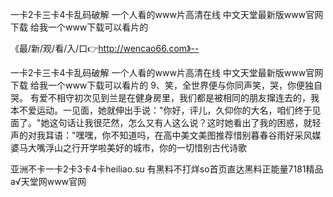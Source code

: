 一卡2卡三卡4卡乱码破解
一个人看的www片高清在线
中文天堂最新版www官网下载
给我一个www下载可以看片的


《最/新/观/看/入/口👉http://wencao66.com》--

一卡2卡三卡4卡乱码破解
一个人看的www片高清在线
中文天堂最新版www官网下载
给我一个www下载可以看片的
	9、笑，全世界便与你同声笑，哭，你便独自哭。
有爱不相守初次见到兰是在健身房里，我们都是被相同的朋友撺连去的，我本不爱运动。一见面，她就伸出手说："你好，评儿，久仰你的大名，咱们终于见面了。"她这句话让我很茫然，怎么又有人这么说？这时她看出了我的困惑，就轻声的对我耳语："嘿嘿，你不知道吗，在高中美文美图推荐惜别暮春谷雨好采风媒婆马大嘴浮山之行开学啦美好的城市，你的一切惜别古代诗歌





亚洲不卡一卡2卡3卡4卡heiliao.su 有黑料不打烊so首页直达黑料正能量7181精品а√天堂网www官网
